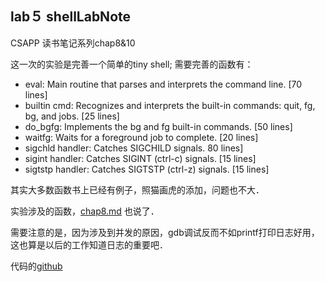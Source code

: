 
## lab５ shellLabNote
CSAPP  读书笔记系列chap8&10

这一次的实验是完善一个简单的tiny shell;
需要完善的函数有：

- eval: Main routine that parses and interprets the command line. [70 lines]
- builtin cmd: Recognizes and interprets the built-in commands: quit, fg, bg, and jobs. [25 lines]
- do_bgfg: Implements the bg and fg built-in commands. [50 lines]
- waitfg: Waits for a foreground job to complete. [20 lines]
- sigchld handler: Catches SIGCHILD signals. 80 lines]
- sigint handler: Catches SIGINT (ctrl-c) signals. [15 lines]
- sigtstp handler: Catches SIGTSTP (ctrl-z) signals. [15 lines]

其实大多数函数书上已经有例子，照猫画虎的添加，问题也不大．

实验涉及的函数，[chap8.md](http://blog.csdn.net/ferris_chan/article/details/78824743) 也说了．

需要注意的是，因为涉及到并发的原因，gdb调试反而不如printf打印日志好用，这也算是以后的工作知道日志的重要吧．

代码的[github]()
